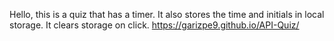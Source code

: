 Hello, this is a quiz that has a timer. It also stores the time and initials in local storage. It clears storage on click.
https://garizpe9.github.io/API-Quiz/
